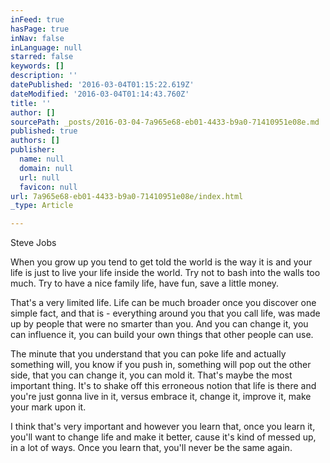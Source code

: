 ```yaml
---
inFeed: true
hasPage: true
inNav: false
inLanguage: null
starred: false
keywords: []
description: ''
datePublished: '2016-03-04T01:15:22.619Z'
dateModified: '2016-03-04T01:14:43.760Z'
title: ''
author: []
sourcePath: _posts/2016-03-04-7a965e68-eb01-4433-b9a0-71410951e08e.md
published: true
authors: []
publisher:
  name: null
  domain: null
  url: null
  favicon: null
url: 7a965e68-eb01-4433-b9a0-71410951e08e/index.html
_type: Article

---
```

Steve Jobs 

When you grow up you tend to get told the world is the way it is and your life is just to live your life inside the world. Try not to bash into the walls too much. Try to have a nice family life, have fun, save a little money.

That's a very limited life. Life can be much broader once you discover one simple fact, and that is - everything around you that you call life, was made up by people that were no smarter than you. And you can change it, you can influence it, you can build your own things that other people can use.

The minute that you understand that you can poke life and actually something will, you know if you push in, something will pop out the other side, that you can change it, you can mold it. That's maybe the most important thing. It's to shake off this erroneous notion that life is there and you're just gonna live in it, versus embrace it, change it, improve it, make your mark upon it.

I think that's very important and however you learn that, once you learn it, you'll want to change life and make it better, cause it's kind of messed up, in a lot of ways. Once you learn that, you'll never be the same again.[][0]

[0]: https://en.wikipedia.org/wiki/Think_different#cite_note-11